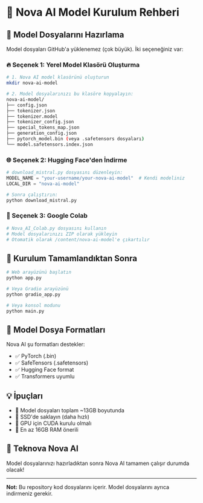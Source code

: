 # 🚀 Nova AI Model Kurulum Rehberi

## 📂 Model Dosyalarını Hazırlama

Model dosyaları GitHub'a yüklenemez (çok büyük). İki seçeneğiniz var:

### 🔥 Seçenek 1: Yerel Model Klasörü Oluşturma

```bash
# 1. Nova AI model klasörünü oluşturun
mkdir nova-ai-model

# 2. Model dosyalarınızı bu klasöre kopyalayın:
nova-ai-model/
├── config.json
├── tokenizer.json
├── tokenizer.model
├── tokenizer_config.json
├── special_tokens_map.json
├── generation_config.json
├── pytorch_model.bin (veya .safetensors dosyaları)
└── model.safetensors.index.json
```

### 🌐 Seçenek 2: Hugging Face'den İndirme

```python
# download_mistral.py dosyasını düzenleyin:
MODEL_NAME = "your-username/your-nova-ai-model"  # Kendi modeliniz
LOCAL_DIR = "nova-ai-model"

# Sonra çalıştırın:
python download_mistral.py
```

### 📱 Seçenek 3: Google Colab

```python
# Nova_AI_Colab.py dosyasını kullanın
# Model dosyalarınızı ZIP olarak yükleyin
# Otomatik olarak /content/nova-ai-model'e çıkartılır
```

## 🔧 Kurulum Tamamlandıktan Sonra

```bash
# Web arayüzünü başlatın
python app.py

# Veya Gradio arayüzünü
python gradio_app.py

# Veya konsol modunu
python main.py
```

## 🎯 Model Dosya Formatları

Nova AI şu formatları destekler:
- ✅ PyTorch (.bin)
- ✅ SafeTensors (.safetensors)
- ✅ Hugging Face format
- ✅ Transformers uyumlu

## 💡 İpuçları

- 🔸 Model dosyaları toplam ~13GB boyutunda
- 🔸 SSD'de saklayın (daha hızlı)
- 🔸 GPU için CUDA kurulu olmalı
- 🔸 En az 16GB RAM önerili

## 🚀 Teknova Nova AI

Model dosyalarınızı hazırladıktan sonra Nova AI tamamen çalışır durumda olacak!

---

**Not:** Bu repository kod dosyalarını içerir. Model dosyalarını ayrıca indirmeniz gerekir. 